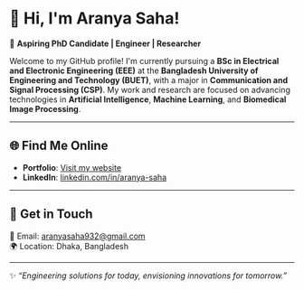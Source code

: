 # 👋 Hi, I'm Aranya Saha!

🚀 **Aspiring PhD Candidate | Engineer | Researcher**

Welcome to my GitHub profile! I'm currently pursuing a **BSc in Electrical and Electronic Engineering (EEE)** at the **Bangladesh University of Engineering and Technology (BUET)**, with a major in **Communication and Signal Processing (CSP)**. My work and research are focused on advancing technologies in **Artificial Intelligence**, **Machine Learning**, and **Biomedical Image Processing**.

---

## 🌐 **Find Me Online**
- **Portfolio**: [Visit my website](https://sites.google.com/view/aranyasaha/home)
- **LinkedIn**: [linkedin.com/in/aranya-saha](https://www.linkedin.com/in/aranya-saha)

---

## 💌 **Get in Touch**
📧 Email: [aranyasaha932@gmail.com](mailto:aranyasaha932@gmail.com)  
🌍 Location: Dhaka, Bangladesh  

---

✨ *“Engineering solutions for today, envisioning innovations for tomorrow.”*  
